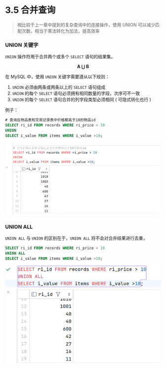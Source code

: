 # **3.5 合并查询**

> 相比较于上一章中提到的复杂查询中的连接操作，使用 UNION 可以减少匹配次数，相当于乘法转化为加法，提高效率


### UNION 关键字

`UNION` 操作符用于合并两个或多个 `SELECT` 语句的结果集。

**<center>A ⋃ B</center>**

在 MySQL 中，使用 `UNION` 关键字需要遵从以下规则：

1. `UNION` 必须由两条或两条以上的 `SELECT` 语句组成
2. `UNION` 的每个 `SELECT` 语句必须拥有相同数量的字段，次序可不一致
3. `UNION` 的每个 `SELECT` 语句合并的列字段类型必须相同 ( 可隐式转化也行 )

例子：

```sql
# 查询在物品表和交易记录表中价格都高于10的物品id
SELECT ri_id FROM records WHERE ri_price > 10
UNION
SELECT i_value FROM items WHERE i_value >10;
```

![ ](./img/3-5-1.png)

### UNION ALL

`UNION ALL` 与 `UNION` 的区别在于，`UNION ALL` 将不会对合并结果进行去重，

```sql
SELECT ri_id FROM records WHERE ri_price > 10
UNION ALL
SELECT i_value FROM items WHERE i_value >10;
```

![ ](./img/3-5-2.png)